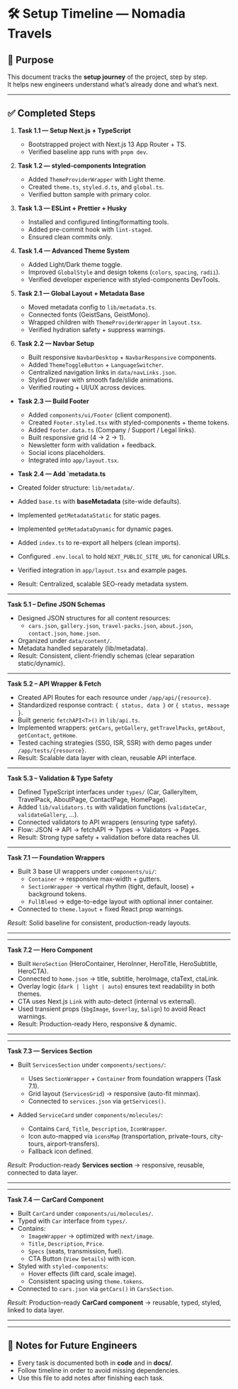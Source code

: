 # 🛠️ Setup Timeline — Nomadia Travels

## 🎯 Purpose

This document tracks the **setup journey** of the project, step by step.  
It helps new engineers understand what’s already done and what’s next.

---

## ✅ Completed Steps

1. **Task 1.1 — Setup Next.js + TypeScript**
   - Bootstrapped project with Next.js 13 App Router + TS.
   - Verified baseline app runs with `pnpm dev`.

2. **Task 1.2 — styled-components Integration**
   - Added `ThemeProviderWrapper` with Light theme.
   - Created `theme.ts`, `styled.d.ts`, and `global.ts`.
   - Verified button sample with primary color.

3. **Task 1.3 — ESLint + Prettier + Husky**
   - Installed and configured linting/formatting tools.
   - Added pre-commit hook with `lint-staged`.
   - Ensured clean commits only.

4. **Task 1.4 — Advanced Theme System**
   - Added Light/Dark theme toggle.
   - Improved `GlobalStyle` and design tokens (`colors`, `spacing`, `radii`).
   - Verified developer experience with styled-components DevTools.

5. **Task 2.1 — Global Layout + Metadata Base**
   - Moved metadata config to `lib/metadata.ts`.
   - Connected fonts (GeistSans, GeistMono).
   - Wrapped children with `ThemeProviderWrapper` in `layout.tsx`.
   - Verified hydration safety + suppress warnings.

6. **Task 2.2 — Navbar Setup**
   - Built responsive `NavbarDesktop` + `NavbarResponsive` components.
   - Added `ThemeToggleButton` + `LanguageSwitcher`.
   - Centralized navigation links in `data/navLinks.json`.
   - Styled Drawer with smooth fade/slide animations.
   - Verified routing + UI/UX across devices.

- **Task 2.3 — Build Footer**
  - Added `components/ui/Footer` (client component).
  - Created `Footer.styled.tsx` with styled-components + theme tokens.
  - Added `footer.data.ts` (Company / Support / Legal links).
  - Built responsive grid (4 → 2 → 1).
  - Newsletter form with validation + feedback.
  - Social icons placeholders.
  - Integrated into `app/layout.tsx`.

- **Task 2.4 — Add `metadata.ts**
- Created folder structure: `lib/metadata/`.
- Added `base.ts` with **baseMetadata** (site-wide defaults).
- Implemented `getMetadataStatic` for static pages.
- Implemented `getMetadataDynamic` for dynamic pages.
- Added `index.ts` to re-export all helpers (clean imports).
- Configured `.env.local` to hold `NEXT_PUBLIC_SITE_URL` for canonical URLs.
- Verified integration in `app/layout.tsx` and example pages.
- Result: Centralized, scalable SEO-ready metadata system.

---

**Task 5.1 – Define JSON Schemas**

- Designed JSON structures for all content resources:
  - `cars.json`, `gallery.json`, `travel-packs.json`, `about.json`, `contact.json`, `home.json`.
- Organized under `data/content/`.
- Metadata handled separately (lib/metadata).
- Result: Consistent, client-friendly schemas (clear separation static/dynamic).

---

**Task 5.2 – API Wrapper & Fetch**

- Created API Routes for each resource under `/app/api/{resource}`.
- Standardized response contract: `{ status, data }` or `{ status, message }`.
- Built generic `fetchAPI<T>()` in `lib/api.ts`.
- Implemented wrappers: `getCars`, `getGallery`, `getTravelPacks`, `getAbout`, `getContact`, `getHome`.
- Tested caching strategies (SSG, ISR, SSR) with demo pages under `/app/tests/{resource}`.
- Result: Scalable data layer with clean, reusable API interface.

---

**Task 5.3 – Validation & Type Safety**

- Defined TypeScript interfaces under `types/` (Car, GalleryItem, TravelPack, AboutPage, ContactPage, HomePage).
- Added `lib/validators.ts` with validation functions (`validateCar`, `validateGallery`, ...).
- Connected validators to API wrappers (ensuring type safety).
- Flow: JSON → API → fetchAPI<T> → Types → Validators → Pages.
- Result: Strong type safety + validation before data reaches UI.

---

**Task 7.1 — Foundation Wrappers**

- Built 3 base UI wrappers under `components/ui/`:
  - `Container` → responsive max-width + gutters.
  - `SectionWrapper` → vertical rhythm (tight, default, loose) + background tokens.
  - `FullBleed` → edge-to-edge layout with optional inner container.
- Connected to `theme.layout` + fixed React prop warnings.

_Result:_ Solid baseline for consistent, production-ready layouts.

---

---

**Task 7.2 — Hero Component**

- Built `HeroSection` (HeroContainer, HeroInner, HeroTitle, HeroSubtitle, HeroCTA).
- Connected to `home.json` → title, subtitle, heroImage, ctaText, ctaLink.
- Overlay logic (`dark | light | auto`) ensures text readability in both themes.
- CTA uses Next.js `Link` with auto-detect (internal vs external).
- Used transient props (`$bgImage`, `$overlay`, `$align`) to avoid React warnings.
- Result: Production-ready Hero, responsive & dynamic.

---

---

**Task 7.3 — Services Section**

- Built `ServicesSection` under `components/sections/`:
  - Uses `SectionWrapper` + `Container` from foundation wrappers (Task 7.1).
  - Grid layout (`ServicesGrid`) → responsive (auto-fit minmax).
  - Connected to `services.json` via `getServices()`.

- Added `ServiceCard` under `components/molecules/`:
  - Contains `Card`, `Title`, `Description`, `IconWrapper`.
  - Icon auto-mapped via `iconsMap` (transportation, private-tours, city-tours, airport-transfers).
  - Fallback icon defined.

_Result:_ Production-ready **Services section** → responsive, reusable, connected to data layer.

---

---

**Task 7.4 — CarCard Component**

- Built `CarCard` under `components/ui/molecules/`.
- Typed with `Car` interface from `types/`.
- Contains:
  - `ImageWrapper` → optimized with `next/image`.
  - `Title`, `Description`, `Price`.
  - `Specs` (seats, transmission, fuel).
  - CTA Button (`View Details`) with icon.
- Styled with `styled-components`:
  - Hover effects (lift card, scale image).
  - Consistent spacing using `theme.tokens`.
- Connected to `cars.json` via `getCars()` in `CarsSection`.

_Result_: Production-ready **CarCard component** → reusable, typed, styled, linked to data layer.

---

---

## 🧭 Notes for Future Engineers

- Every task is documented both in **code** and in **docs/**.
- Follow timeline in order to avoid missing dependencies.
- Use this file to add notes after finishing each task.
